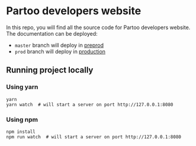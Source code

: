 # Partoo developers website

In this repo, you will find all the source code for Partoo developers website.
The documentation can be deployed:
- `master` branch will deploy in [preprod](https://preprod.developers.partoo.co/rest_api/v2/)
- `prod` branch will deploy in [production](https://developers.partoo.co/rest_api/v2/)

## Running project locally

### Using yarn
```shell script
yarn
yarn watch  # will start a server on port http://127.0.0.1:8080
```

### Using npm

```shell script
npm install
npm run watch  # will start a server on port http://127.0.0.1:8080
```
